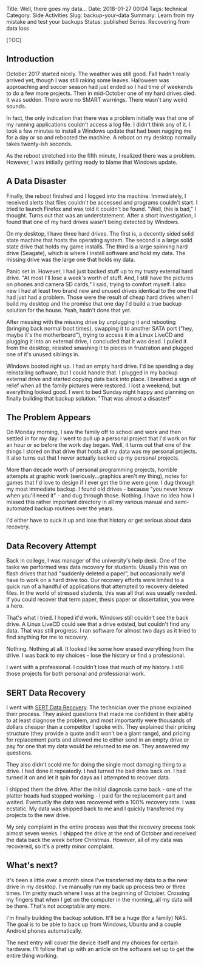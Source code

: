 Title: Well, there goes my data...
Date: 2018-01-27 00:04
Tags: technical
Category: Side Activities
Slug: backup-your-data
Summary: Learn from my mistake and test your backups
Status: published
Series: Recovering from data loss

[TOC]

## Introduction

October 2017 started nicely. The weather was still good. Fall hadn't really arrived yet, though I was still raking some leaves. Halloween was approaching and
soccer season had just ended so I had time of weekends to do a few more projects. Then in mid-October one of my hard drives died. It was sudden. There were
no SMART warnings. There wasn't any weird sounds.

In fact, the only indication that there was a problem initially was that one of my running applications couldn't access a log file. I didn't think any of it.
I took a few minutes to install a Windows update that had been nagging me for a day or so and rebooted the machine. A reboot on my desktop normally takes twenty-ish
seconds.

As the reboot stretched into the fifth minute, I realized there was a problem. However, I was initially getting ready to blame that Windows update.

## A Data Disaster

Finally, the reboot finished and I logged into the machine. Immediately, I received alerts that files couldn't be accessed and programs couldn't start. I tried to launch
Firefox and was told it couldn't be found. "Well, this is bad," I thought. Turns out that was an understatement. After a short investigation, I found that one of my hard drives wasn't being detected by Windows.

On my desktop, I have three hard drives. The first is, a decently sided solid state machine that hosts the operating system. The second is a large solid state drive that
holds my game installs. The third is a large spinning hard drive (Seagate), which is where I install software and hold my data. The missing drive was the large one that holds
my data.

Panic set in. However, I had just backed stuff up to my trusty external hard drive. "At most I'll lose a week's worth of stuff. And, I still have the pictures on phones and
camera SD cards," I said, trying to comfort myself. I also new I had at least two brand new and unused drives identical to the one that had just had a problem. Those were the
result of cheap hard drives when I build my desktop and the promise that one day I'd build a true backup solution for the house. Yeah, hadn't done that yet.

After messing with the missing drive by unplugging it and rebooting (bringing back normal boot times), swapping it to another SATA port ("hey, maybe it's the motherboard"),
trying to access it in a Linux LiveCD and plugging it into an external drive, I concluded that it was dead. I pulled it from the desktop, resisted smashing it to pieces in
frustration and plugged one of it's unused siblings in.

Windows booted right up. I had an empty hard drive. I'd be spending a day reinstalling software, but I could handle that. I plugged in my backup external drive and started
copying data back into place. I breathed a sign of relief when all the family pictures were restored. I lost a weekend, but everything looked good. I went to bed Sunday night
happy and planning on finally building that backup solution. "That was almost a disaster!"

## The Problem Appears

On Monday morning, I saw the family off to school and work and then settled in for my day. I went to pull up a personal project that I'd work on for an hour or so before the
work day began. Well, it turns out that one of the things I stored on that drive that hosts all my data was my personal projects. It also turns out that I never actually
backed up my personal projects.

More than decade worth of personal programming projects, horrible attempts at graphic work (seriously...graphics aren't my thing), notes for games that I'd love to design if
I ever get the time were gone. I dug through my most immediate backup. I found old drives - because "you never know when you'll need it" - and dug through those. Nothing. I
have no idea how I missed this rather important directory in all my various manual and semi-automated backup routines over the years.

I'd either have to suck it up and lose that history or get serious about data recovery.

## Data Recovery Attempt

Back in college, I was manager of the university's help desk. One of the tasks we performed was data recovery for students. Usually this was on flash drives that had "suddenly
deleted a paper", but occasionally we'd have to work on a hard drive too. Our recovery efforts were limited to a quick run of a handful of applications that attempted to
recovery deleted files. In the world of stressed students, this was all that was usually needed. If you could recover that term paper, thesis paper or dissertation, you were
a hero.

That's what I tried. I hoped it'd work. Windows still couldn't see the back drive. A Linux LiveCD could see that a drive existed, but couldn't find any data. That was still
progress. I ran software for almost two days as it tried to find anything for me to recovery.

Nothing. Nothing at all. It looked like some how erased everything from the drive. I was back to my choices - lose the history or find a professional.

I went with a professional. I couldn't lose that much of my history. I still those projects for both personal and professional work.

## SERT Data Recovery

I went with [SERT Data Recovery](https://www.sertdatarecovery.com/). The technician over the phone explained their process. They asked questions that made me confident in their
ability to at least diagnose the problem, and most importantly were thousands of dollars cheaper than a competitor I spoke with. They explained their pricing structure (they
provide a quote and it won't be a giant range), and pricing for replacement parts and allowed me to either send in an empty drive or pay for one that my data would be returned
to me on. They answered my questions.

They also didn't scold me for doing the single most damaging thing to a drive. I had done it repeatedly. I had turned the bad drive back on. I had turned it on and let it spin
for days as I attempted to recover data.

I shipped them the drive. After the initial diagnosis came back - one of the platter heads had stopped working - I paid for the replacement part and waited. Eventually the
data was recovered with a 100% recovery rate. I was ecstatic. My data was shipped back to me and I quickly transferred my projects to the new drive.

My only complaint in the entire process was that the recovery process took almost seven weeks. I shipped the drive at the end of October and received the data back the week
before Christmas. However, all of my data was recovered, so it's a pretty minor complaint.

## What's next?

It's been a little over a month since I've transferred my data to a the new drive in my desktop. I've manually run my back up process two or three times. I'm pretty much where
I was at the beginning of October. Crossing my fingers that when I get on the computer in the morning, all my data will be there. That's not acceptable any more.

I'm finally building the backup solution. It'll be a huge (for a family) NAS. The goal is to be able to back up from Windows, Ubuntu and a couple Android phones automatically.

The next entry will cover the device itself and my choices for certain hardware. I'll follow that up with an article on the software set up to get the entire thing working.